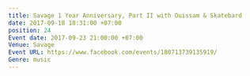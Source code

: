 ```yaml
---
title: Savage 1 Year Anniversary, Part II with Ouissam & Skatebard
date: 2017-09-18 18:31:00 +07:00
position: 24
Event date: 2017-09-23 21:00:00 +07:00
Venue: Savage
Event URL: https://www.facebook.com/events/180713739135919/
Genre: music
---
```



